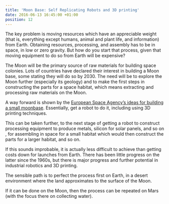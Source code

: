 ```yaml
---
title: 'Moon Base: Self Replicating Robots and 3D printing'
date: 2016-06-13 16:45:00 +01:00
position: 12
---
```


The key problem is moving resources which have an appreciable weight (that is, everything except humans, animal and plant life,  and information) from Earth. Obtaining resources, processing, and assembly has to be in space, in low or zero gravity. But how do you start that process, given that moving equipment to do so from Earth will be expensive?

The Moon will be the primary source of raw materials for building space colonies. Lots of countries have declared their interest in building a Moon base, some stating they will do so by 2030. The need will be to explore the Moon further (especially its geology) and to make the first steps in constructing the parts for a space habitat, which means extracting and processing raw materials on the Moon.

A way forward is shown by the [European Space Agency’s ideas for building a small moonbase][esa-base]. Essentially, get a robot to do it, including using 3D printing techniques.

This can be taken further, to the next stage of getting a robot to construct processing equipment to produce metals, silicon for solar panels, and so on , for assembling in space for a small habitat which would then construct the parts for a larger habitat, and so on.

If this sounds improbable, it is actually less difficult to achieve than getting costs down for launches from Earth. There has been little progress on the latter since the 1960s, but there is major progress and further potential in industrial robotics and 3D printing.

The sensible path is to perfect the process first on Earth, in a desert environment where the land approximates to the surface of the Moon.

If it can be done on the Moon, then the process can be repeated on Mars (with the focus there on collecting water).

[esa-base]: http://gizmodo.com/inside-the-esas-plan-to-build-the-first-permanent-moon-1655417694
